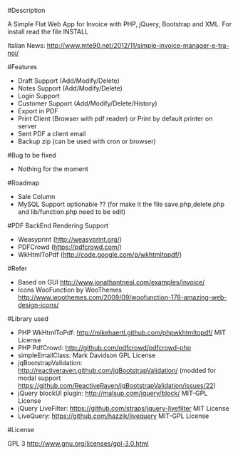 #Description

A Simple Flat Web App for Invoice with PHP, jQuery, Bootstrap and XML.
For install read the file INSTALL

Italian News: http://www.mte90.net/2012/11/simple-invoice-manager-e-tra-noi/

#Features
- Draft Support (Add/Modify/Delete)
- Notes Support (Add/Modify/Delete)
- Login Support
- Customer Support (Add/Modify/Delete/History)
- Export in PDF
- Print Client (Browser with pdf reader) or Print by default printer on server
- Sent PDF a client email
- Backup zip (can be used with cron or browser)

#Bug to be fixed
- Nothing for the moment

#Roadmap
- Sale Column
- MySQL Support optionable ?? (for make it the file save.php,delete.php and lib/function.php need to be edit)

#PDF BackEnd Rendering Support
- Weasyprint (http://weasyprint.org/)
- PDFCrowd (https://pdfcrowd.com/)
- WkHtmlToPdf (http://code.google.com/p/wkhtmltopdf/)

#Refer
 - Based on GUI http://www.jonathantneal.com/examples/invoice/
 - Icons WooFunction by WooThemes http://www.woothemes.com/2009/09/woofunction-178-amazing-web-design-icons/

#Library used
- PHP WkHtmlToPdf: http://mikehaertl.github.com/phpwkhtmltopdf/ MIT License
- PHP PdfCrowd: http://github.com/pdfcrowd/pdfcrowd-php
- simpleEmailClass: Mark Davidson GPL License
- jqBootstrapValidation: http://reactiveraven.github.com/jqBootstrapValidation/ (modded for modal support https://github.com/ReactiveRaven/jqBootstrapValidation/issues/22)
- jQuery blockUI plugin: http://malsup.com/jquery/block/ MIT-GPL License
- jQuery LiveFilter: https://github.com/straps/jquery-livefilter MIT License
- LiveQuery: https://github.com/hazzik/livequery MIT-GPL License

#License

GPL 3 http://www.gnu.org/licenses/gpl-3.0.html